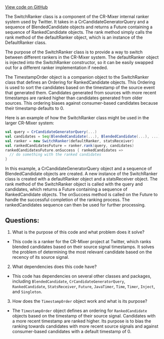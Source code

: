 [View code on GitHub](https://github.com/misbahsy/the-algorithm/cr-mixer/server/src/main/scala/com/twitter/cr_mixer/ranker/SwitchRanker.scala)

The SwitchRanker class is a component of the CR-Mixer internal ranker system used by Twitter. It takes in a CrCandidateGeneratorQuery and a sequence of BlendedCandidate objects and returns a Future containing a sequence of RankedCandidate objects. The rank method simply calls the rank method of the defaultRanker object, which is an instance of the DefaultRanker class.

The purpose of the SwitchRanker class is to provide a way to switch between different rankers in the CR-Mixer system. The defaultRanker object is injected into the SwitchRanker constructor, so it can be easily swapped out for a different ranker implementation if needed.

The TimestampOrder object is a companion object to the SwitchRanker class that defines an Ordering for RankedCandidate objects. This Ordering is used to sort the candidates based on the timestamp of the source event that generated them. Candidates generated from sources with more recent timestamps are ranked higher than candidates generated from older sources. This ordering biases against consumer-based candidates because their timestamp defaults to 0.

Here is an example of how the SwitchRanker class might be used in the larger CR-Mixer system:

```scala
val query = CrCandidateGeneratorQuery(...)
val candidates = Seq(BlendedCandidate(...), BlendedCandidate(...), ...)
val ranker = new SwitchRanker(defaultRanker, statsReceiver)
val rankedCandidatesFuture = ranker.rank(query, candidates)
rankedCandidatesFuture.onSuccess { rankedCandidates =>
  // do something with the ranked candidates
}
``` 

In this example, a CrCandidateGeneratorQuery object and a sequence of BlendedCandidate objects are created. A new instance of the SwitchRanker class is created with a defaultRanker object and a statsReceiver object. The rank method of the SwitchRanker object is called with the query and candidates, which returns a Future containing a sequence of RankedCandidate objects. The onSuccess method is called on the Future to handle the successful completion of the ranking process. The rankedCandidates sequence can then be used for further processing.
## Questions: 
 1. What is the purpose of this code and what problem does it solve?
- This code is a ranker for the CR-Mixer project at Twitter, which ranks blended candidates based on their source signal timestamps. It solves the problem of determining the most relevant candidate based on the recency of its source signal.

2. What dependencies does this code have?
- This code has dependencies on several other classes and packages, including `BlendedCandidate`, `CrCandidateGeneratorQuery`, `RankedCandidate`, `StatsReceiver`, `Future`, `JavaTimer`, `Time`, `Timer`, `Inject`, and `Singleton`.

3. How does the `TimestampOrder` object work and what is its purpose?
- The `TimestampOrder` object defines an ordering for `RankedCandidate` objects based on the timestamp of their source signal. Candidates with a more recent timestamp are ranked higher. Its purpose is to bias the ranking towards candidates with more recent source signals and against consumer-based candidates with a default timestamp of 0.